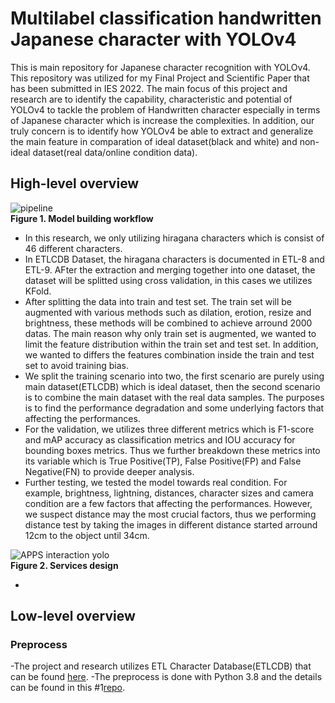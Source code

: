 # Multilabel classification handwritten Japanese character with YOLOv4
This is main repository for Japanese character recognition with YOLOv4.
This repository was utilized for my Final Project and Scientific Paper that has been submitted in IES 2022.
The main focus of this project and research are to identify the capability, characteristic and potential of YOLOv4 to tackle the problem of Handwritten character especially in terms of Japanese character which is increase the complexities. In addition, our truly concern is to identify how YOLOv4 be able to extract and generalize the main feature in comparation of ideal dataset(black and white) and non-ideal dataset(real data/online condition data).

## High-level overview
![pipeline](https://user-images.githubusercontent.com/54882818/186874022-7dce3ced-4cfa-4c74-93cb-002e3f52c3ef.jpg) </br> <b>Figure 1. Model building workflow</b> </br>

- In this research, we only utilizing hiragana characters which is consist of 46 different characters. 
- In ETLCDB Dataset, the hiragana characters is documented in ETL-8 and ETL-9. AFter the extraction and merging together into one dataset, the dataset will be splitted 
using cross validation, in this cases we utilizes KFold.
- After splitting the data into train and test set. The train set will be augmented with various methods such as dilation, erotion, resize and brightness, these methods will be combined to achieve arround 2000 datas. The main reason why only train set is augmented, we wanted to limit the feature distribution within the train set and test set. In addition, we wanted to differs the features combination inside the train and test set to avoid training bias.
- We split the training scenario into two, the first scenario are purely using main dataset(ETLCDB) which is ideal dataset, then the second scenario is to combine the main dataset with the real data samples. The purposes is to find the performance degradation and some underlying factors that affecting the performances.
- For the validation, we utilizes three different metrics which is F1-score and mAP accuracy as classification metrics and IOU accuracy for bounding boxes metrics. Thus we further breakdown these metrics into its variable which is True Positive(TP), False Positive(FP) and False Negative(FN) to provide deeper analysis.
- Further testing, we tested the model towards real condition. For example, brightness, lightning, distances, character sizes and camera condition are a few factors that affecting the performances. However, we suspect distance may the most crucial factors, thus we performing distance test by taking the images in different distance started arround 12cm to the object until 34cm.

![APPS interaction yolo](https://user-images.githubusercontent.com/54882818/186877786-b5c7144b-e7c6-4be7-9492-c14d3824d591.jpg) </br> <b>Figure 2. Services design</b> </br>

- 

## Low-level overview
### Preprocess
-The project and research utilizes ETL Character Database(ETLCDB) that can be found [here](http://etlcdb.db.aist.go.jp/). 
-The preprocess is done with Python 3.8 and the details can be found in this #1[repo](https://github.com/Sekigahara/ETL-extractor-YOLOv4).
